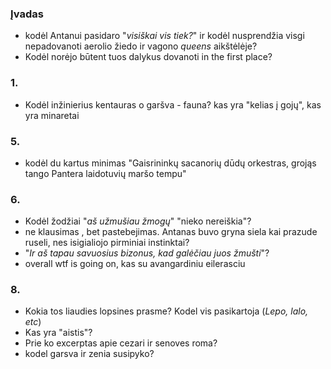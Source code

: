 
### Įvadas
- kodėl Antanui pasidaro "*visiškai vis tiek?*" ir kodėl nusprendžia visgi nepadovanoti aerolio žiedo ir vagono *queens* aikštėlėje?
- Kodėl norėjo būtent tuos dalykus dovanoti in the first place?

### 1. 
- Kodėl inžinierius kentauras o garšva - fauna? kas yra "kelias į gojų", kas yra minaretai

### 5. 
- kodėl du kartus minimas "Gaisrininkų sacanorių dūdų orkestras, grojąs tango Pantera laidotuvių maršo tempu"
### 6. 
- Kodėl žodžiai "*aš užmušiau žmogų*" "nieko nereiškia"?
- ne klausimas , bet pastebejimas. Antanas buvo gryna siela kai prazude ruseli, nes isigialiojo pirminiai instinktai?
- "*Ir aš tapau savuosius bizonus, kad galėčiau juos žmušti*"?
- overall wtf is going on, kas su avangardiniu eilerasciu


### 8.
- Kokia tos liaudies lopsines prasme? Kodel vis pasikartoja (*Lepo, lalo, etc*)
- Kas yra "aistis"?
- Prie ko excerptas apie cezari ir senoves roma?
- kodel garsva ir zenia susipyko?

